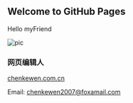 ## Welcome to GitHub Pages

Hello myFriend

![pic](https://m.qpic.cn/psb?/V13aDEq605KgSi/o63rhjJ2YcrldPDPiBO8dX6Io4trNQRszziW2nkAFZg!/b/dFQBAAAAAAAA&bo=YAlABmAJQAYRBzA!&rf=viewer_4)



### 网页编辑人

[chenkewen.com.cn](http://chenkewen.com.cn)

Email: chenkewen2007@foxamail.com
